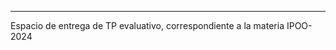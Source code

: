 *****************************************************************************
Espacio de entrega de TP evaluativo, correspondiente a la materia IPOO-2024
